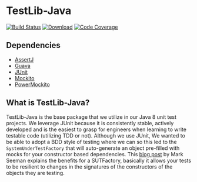 TestLib-Java
================================

[![Build Status](https://travis-ci.org/jnericks/testlib-java.svg?branch=master)](https://travis-ci.org/jnericks/testlib-java)
[![Download](https://api.bintray.com/packages/jnericks/testlib-java/testlib-java/images/download.svg)](https://bintray.com/jnericks/testlib-java/testlib-java/_latestVersion)
[![Code Coverage](https://img.shields.io/codecov/c/github/jnericks/testlib-java/master.svg)](https://codecov.io/github/jnericks/testlib-java?branch=master)

Dependencies
--------------------------------
* [AssertJ](http://joel-costigliola.github.io/assertj/index.html)
* [Guava](https://github.com/google/guava)
* [JUnit](http://junit.org/)
* [Mockito](http://mockito.org/)
* [PowerMockito](https://github.com/jayway/powermock)

What is TestLib-Java?
--------------------------------
TestLib-Java is the base package that we utilize in our Java 8 unit test projects. We leverage JUnit because it is consistently stable, actively developed and is the easiest to grasp for engineers when learning to write testable code (utilizing TDD or not). Although we use JUnit, We wanted to be able to adopt a BDD style of testing where we can so this led to the `SystemUnderTestFactory` that will auto-generate an object pre-filled with mocks for your constructor based dependencies. This [blog post](http://blog.ploeh.dk/2009/02/13/SUTFactory/) by Mark Seeman explains the benefits for a SUTFactory, basically it allows your tests to be resilient to changes in the signatures of the constructors of the objects they are testing.
